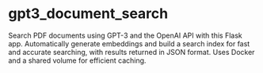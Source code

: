 # gpt3_document_search
Search PDF documents using GPT-3 and the OpenAI API with this Flask app. Automatically generate embeddings and build a search index for fast and accurate searching, with results returned in JSON format. Uses Docker and a shared volume for efficient caching.
